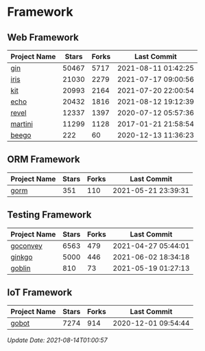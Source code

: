 # Framework

## Web Framework
| Project Name | Stars | Forks | Last Commit |
| ------------ | ----- | ----- | ----------- |
| [gin](https://github.com/gin-gonic/gin) | 50467 | 5717 | 2021-08-11 01:42:25 |
| [iris](https://github.com/kataras/iris) | 21030 | 2279 | 2021-07-17 09:00:56 |
| [kit](https://github.com/go-kit/kit) | 20993 | 2164 | 2021-07-20 22:00:54 |
| [echo](https://github.com/labstack/echo) | 20432 | 1816 | 2021-08-12 19:12:39 |
| [revel](https://github.com/revel/revel) | 12337 | 1397 | 2020-07-12 05:57:36 |
| [martini](https://github.com/go-martini/martini) | 11299 | 1128 | 2017-01-21 21:58:54 |
| [beego](https://github.com/astaxie/beego) | 222 | 60 | 2020-12-13 11:36:23 |

## ORM Framework
| Project Name | Stars | Forks | Last Commit |
| ------------ | ----- | ----- | ----------- |
| [gorm](https://github.com/jinzhu/gorm) | 351 | 110 | 2021-05-21 23:39:31 |

## Testing Framework
| Project Name | Stars | Forks | Last Commit |
| ------------ | ----- | ----- | ----------- |
| [goconvey](https://github.com/smartystreets/goconvey) | 6563 | 479 | 2021-04-27 05:44:01 |
| [ginkgo](https://github.com/onsi/ginkgo) | 5000 | 446 | 2021-06-02 18:34:18 |
| [goblin](https://github.com/franela/goblin) | 810 | 73 | 2021-05-19 01:27:13 |

## IoT Framework
| Project Name | Stars | Forks | Last Commit |
| ------------ | ----- | ----- | ----------- |
| [gobot](https://github.com/hybridgroup/gobot) | 7274 | 914 | 2020-12-01 09:54:44 |

*Update Date: 2021-08-14T01:00:57*